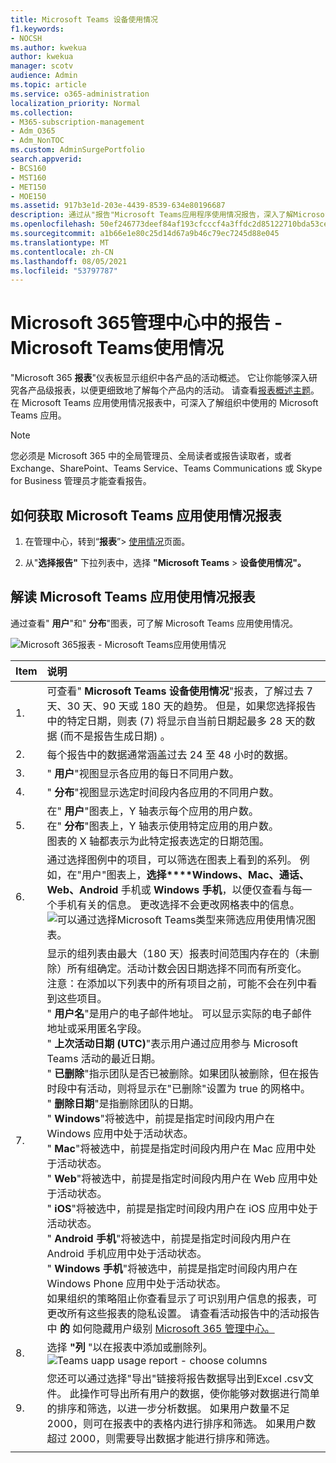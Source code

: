 ```yaml
---
title: Microsoft Teams 设备使用情况
f1.keywords:
- NOCSH
ms.author: kwekua
author: kwekua
manager: scotv
audience: Admin
ms.topic: article
ms.service: o365-administration
localization_priority: Normal
ms.collection:
- M365-subscription-management
- Adm_O365
- Adm_NonTOC
ms.custom: AdminSurgePortfolio
search.appverid:
- BCS160
- MST160
- MET150
- MOE150
ms.assetid: 917b3e1d-203e-4439-8539-634e80196687
description: 通过从"报告"Microsoft Teams应用程序使用情况报告，深入了解Microsoft Teams中使用的 Microsoft 365 应用。
ms.openlocfilehash: 50ef246773deef84af193cfcccf4a3ffdc2d85122710bda53cecda67c474a409
ms.sourcegitcommit: a1b66e1e80c25d14d67a9b46c79ec7245d88e045
ms.translationtype: MT
ms.contentlocale: zh-CN
ms.lasthandoff: 08/05/2021
ms.locfileid: "53797787"
---
```

# <a name="microsoft-365-reports-in-the-admin-center---microsoft-teams-device-usage"></a>Microsoft 365管理中心中的报告 - Microsoft Teams使用情况

"Microsoft 365 **报表**"仪表板显示组织中各产品的活动概述。 它让你能够深入研究各产品级报表，以便更细致地了解每个产品内的活动。 请查看[报表概述主题](activity-reports.md)。 在 Microsoft Teams 应用使用情况报表中，可深入了解组织中使用的 Microsoft Teams 应用。
  
> [!NOTE]
> 您必须是 Microsoft 365 中的全局管理员、全局读者或报告读取者，或者 Exchange、SharePoint、Teams Service、Teams Communications 或 Skype for Business 管理员才能查看报告。  
 
## <a name="how-to-get-to-the-microsoft-teams-app-usage-report"></a>如何获取 Microsoft Teams 应用使用情况报表

1. 在管理中心，转到“**报表**”\> <a href="https://go.microsoft.com/fwlink/p/?linkid=2074756" target="_blank">使用情况</a>页面。

    
2. 从"**选择报告"** 下拉列表中，选择 **"Microsoft Teams** \> **设备使用情况"。**
  
## <a name="interpret-the-microsoft-teams-app-usage-report"></a>解读 Microsoft Teams 应用使用情况报表

通过查看" **用户**"和" **分布**"图表，可了解 Microsoft Teams 应用使用情况。 
  
![Microsoft 365报表 - Microsoft Teams应用使用情况](../../media/de35c4de-76b4-4109-a806-66774665499b.png)
  
|Item|说明|
|:-----|:-----|
|1.  <br/> |可查看" **Microsoft Teams 设备使用情况**"报表，了解过去 7 天、30 天、90 天或 180 天的趋势。 但是，如果您选择报告中的特定日期，则表 (7) 将显示自当前日期起最多 28 天的数据 (而不是报告生成日期) 。  <br/> |
|2.  <br/> |每个报告中的数据通常涵盖过去 24 至 48 小时的数据。  <br/> |
|3.  <br/> |" **用户**"视图显示各应用的每日不同用户数。  <br/> |
|4.  <br/> |" **分布**"视图显示选定时间段内各应用的不同用户数。  <br/> |
|5.  <br/> | 在" **用户**"图表上，Y 轴表示每个应用的用户数。  <br/>  在" **分布**"图表上，Y 轴表示使用特定应用的用户数。  <br/>  图表的 X 轴都表示为此特定报表选定的日期范围。  <br/> |
|6.  <br/> |通过选择图例中的项目，可以筛选在图表上看到的系列。 例如，在"用户"图表上，**选择****Windows、Mac、****通话****、Web、Android** 手机或 **Windows 手机**，以便仅查看与每一个手机有关的信息。 更改选择不会更改网格表中的信息。  <br/> ![可以通过选择Microsoft Teams类型来筛选应用使用情况图表。](../../media/64ee1cb1-ca80-4964-8234-7fc671135c3d.png)|
|7.  <br/> | 显示的组列表由最大（180 天）报表时间范围内存在的（未删除）所有组确定。活动计数会因日期选择不同而有所变化。  <br/> 注意：在添加以下列表中的所有项目之前，可能不会在列中看到这些项目。<br/> " **用户名**"是用户的电子邮件地址。 可以显示实际的电子邮件地址或采用匿名字段。  <br/> " **上次活动日期 (UTC)**"表示用户通过应用参与 Microsoft Teams 活动的最近日期。  <br/> " **已删除**"指示团队是否已被删除。如果团队被删除，但在报告时段中有活动，则将显示在"已删除"设置为 true 的网格中。  <br/> " **删除日期**"是指删除团队的日期。  <br/> " **Windows**"将被选中，前提是指定时间段内用户在 Windows 应用中处于活动状态。  <br/> " **Mac**"将被选中，前提是指定时间段内用户在 Mac 应用中处于活动状态。  <br/> " **Web**"将被选中，前提是指定时间段内用户在 Web 应用中处于活动状态。  <br/> " **iOS**"将被选中，前提是指定时间段内用户在 iOS 应用中处于活动状态。  <br/> " **Android 手机**"将被选中，前提是指定时间段内用户在 Android 手机应用中处于活动状态。  <br/> " **Windows 手机**"将被选中，前提是指定时间段内用户在 Windows Phone 应用中处于活动状态。  <br/>  如果组织的策略阻止你查看显示了可识别用户信息的报表，可更改所有这些报表的隐私设置。 请查看活动报告中的活动报告中 **的** 如何隐藏用户级别 [Microsoft 365 管理中心。](activity-reports.md)  <br/> |
|8.  <br/> |选择 **"列** "以在报表中添加或删除列。  <br/> ![Teams uapp usage report - choose columns](../../media/333f3077-696d-4829-b0a7-1046b3822222.png)|
|9.  <br/> |您还可以通过选择"导出"链接将报告数据导出到Excel .csv文件。  此操作可导出所有用户的数据，使你能够对数据进行简单的排序和筛选，以进一步分析数据。 如果用户数量不足 2000，则可在报表中的表格内进行排序和筛选。 如果用户数超过 2000，则需要导出数据才能进行排序和筛选。  <br/> |
|||
   
  

